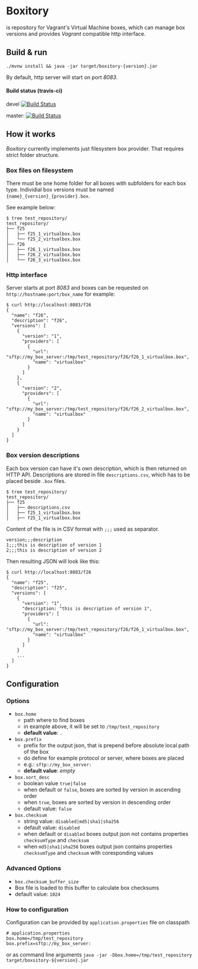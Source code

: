 # Boxitory

is repository for Vagrant's Virtual Machine boxes, which can manage box versions and provides *Vagrant* compatible http interface.

## Build & run

`./mvnw install && java -jar target/boxitory-{version}.jar`

By default, http server will start on port *8083*.

#### Build status (travis-ci)

devel [![Build Status](https://travis-ci.org/sparkoo/boxitory.svg?branch=devel)](https://travis-ci.org/sparkoo/boxitory)

master: [![Build Status](https://travis-ci.org/sparkoo/boxitory.svg?branch=master)](https://travis-ci.org/sparkoo/boxitory)

## How it works

*Boxitory* currently implements just filesystem box provider. That requires strict folder structure.

### Box files on filesystem

There must be one home folder for all boxes with subfolders for each box type. Individial box versions must be named `{name}_{version}_{provider}.box`. 

See example below:
```
$ tree test_repository/
test_repository/
├── f25
│   ├── f25_1_virtualbox.box
│   └── f25_2_virtualbox.box
├── f26
│   ├── f26_1_virtualbox.box
│   ├── f26_2_virtualbox.box
│   └── f26_3_virtualbox.box
```

### Http interface

Server starts at port *8083* and boxes can be requested on `http://hostname:port/box_name` for example:
```
$ curl http://localhost:8083/f26
{
  "name": "f26",
  "description": "f26",
  "versions": [
    {
      "version": "1",
      "providers": [
        {
          "url": "sftp://my_box_server:/tmp/test_repository/f26/f26_1_virtualbox.box",
          "name": "virtualbox"
        }
      ]
    },
    {
      "version": "2",
      "providers": [
        {
          "url": "sftp://my_box_server:/tmp/test_repository/f26/f26_2_virtualbox.box",
          "name": "virtualbox"
        }
      ]
    }
  ]
}
```

### Box version descriptions

Each box version can have it's own description, which is then returned on HTTP API. Descriptions are stored in file `descriptions.csv`, which has to be placed beside `.box` files.

```
$ tree test_repository/
test_repository/
├── f25
│   ├── descriptions.csv
│   ├── f25_1_virtualbox.box
│   ├── f25_1_virtualbox.box
```

Content of the file is in CSV format with `;;;` used as separator.

```
version;;;description
1;;;this is description of version 1
2;;;this is description of version 2
```

Then resulting JSON will look like this:
```
$ curl http://localhost:8083/f26
{
  "name": "f25",
  "description": "f25",
  "versions": [
    {
      "version": "1",
      "description: "this is description of version 1",
      "providers": [
        {
          "url": "sftp://my_box_server:/tmp/test_repository/f26/f26_1_virtualbox.box",
          "name": "virtualbox"
        }
      ]
    }
    ...
  ]
}
```

## Configuration

### Options
 * `box.home`
   * path where to find boxes
   * in example above, it will be set to `/tmp/test_repository`
   * **default value**: `.`
 * `box.prefix` 
   * prefix for the output json, that is prepend before absolute local path of the box
   * do define for example protocol or server, where boxes are placed
   * e.g.: `sftp://my_box_server:`
   * **default value**: *empty*
 * `box.sort_desc`
   * boolean value `true|false`
   * when default or `false`, boxes are sorted by version in ascending order
   * when `true`, boxes are sorted by version in descending order
   * default value: `false`
 * `box.checksum`
   * string value: `disabled|md5|sha1|sha256`
   * default value: `disabled`
   * when default or `disabled` boxes output json not contains properties `checksumType` and `checksum`
   * when `md5|sha1|sha256` boxes output json contains properties `checksumType` and `checksum` with coresponding values
### Advanced Options
 * `box.checksum_buffer_size`
  * Box file is loaded to this buffer to calculate box checksums
  * default value: `1024`
   
### How to configuration
Configuration can be provided by `application.properties` file on classpath
```
# application.properties
box.home=/tmp/test_repository
box.prefix=sftp://my_box_server:
```
or as command line arguments `java -jar -Dbox.home=/tmp/test_repository target/boxsitory-${version}.jar`
